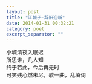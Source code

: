 ```yaml
---
layout: post
title: "江城子·辞旧迎新"
date: 2014-01-31 00:32:21
category: poet
excerpt_separator: ""
---
```


小城清夜入眠迟  
所思谁，几人知  
终于若此，今后再无时  
可笑残心燃未尽，歌一曲，乱填词  
